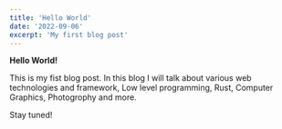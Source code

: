 ```yaml
---
title: 'Hello World'
date: '2022-09-06'
excerpt: 'My first blog post'
---
```


**Hello World!**

This is my fist blog post. In this blog I will talk about various web technologies and framework, Low level programming, Rust, Computer Graphics, Photogrophy and more.

Stay tuned!
